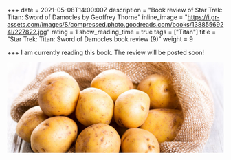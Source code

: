 +++
date = 2021-05-08T14:00:00Z
description = "Book review of Star Trek: Titan: Sword of Damocles by Geoffrey Thorne"
inline_image = "https://i.gr-assets.com/images/S/compressed.photo.goodreads.com/books/1388556924l/227822.jpg"
rating = 1
show_reading_time = true
tags = ["Titan"]
title = "Star Trek: Titan: Sword of Damocles book review (9)"
weight = 9

+++
I am currently reading this book. The review will be posted soon!

![Potatoes!](/content/en/reviews/081516_national_potato_day_recipe.2e16d0ba.fill-1440x605.jpg)
